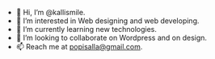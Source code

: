 - 👋 Hi, I’m @kallismile.
- 👀 I’m interested in Web designing and web developing.
- 🌱 I’m currently learning new technologies.
- 💞️ I’m looking to collaborate on Wordpress and on design.
- 📫 Reach me at popisalla@gmail.com.

<!---
kallismile/kallismile is a ✨ special ✨ repository because its `README.md` (this file) appears on your GitHub profile.
You can click the Preview link to take a look at your changes.
--->
